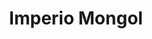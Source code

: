 ﻿---
title: "Imperio Mongol"
permalink: periodes_301.html
layout: periode
dataInici: 1206
dataFi: 1368
sidebar: periodes
pares:
  - 217:
    title: "Edad Media"
    dataInici: "(476)"
    dataFi: "(1453)"

fills:
  - 302:
    title: "Invasión del Imperio Corasmio"
    dataInici: "(1219)"
    dataFi: "(1221)"

  - 244:
    title: "Batalla del río Kalka"
    dataInici: "(1223-05-31)"

  - 239:
    title: "Batalla de Liegnitz"
    dataInici: "(1241-04-09)"

  - 385:
    title: "Batalla de Ain Yalut"
    dataInici: "(1260-09-03)"

  - 463:
    title: "Batalla de Homs"
    dataInici: "(1281-10-29)"

jocsPrincipals:
  - title: "Khan: The Rise of the Mongols"
    bggId: 18613
    dataInici: 
    dataFi: 

  - title: "Khan"
    bggId: 76883
    dataInici: 
    dataFi: 

jocsEscenaris:
jocsEpoca:
  - title: "Devil's Horsemen"
    bggId: 11274
    escenari: "Ayn Jalut"

  - title: "By Force Of Arms"
    bggId: 4725
    escenari: "Mongol Invasion"
    dataInici: 
    dataFi: 

jocsEpocaEscenaris:
---
